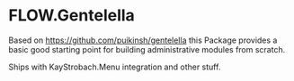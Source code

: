 # FLOW.Gentelella

Based on https://github.com/puikinsh/gentelella this Package provides a basic good starting point for building administrative modules from scratch.

Ships with KayStrobach.Menu integration and other stuff.
